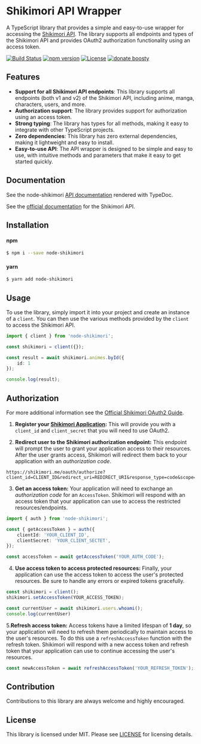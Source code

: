 # Shikimori API Wrapper

A TypeScript library that provides a simple and easy-to-use wrapper for accessing the [Shikimori API](https://shikimori.me/api/doc). The library supports all endpoints and types of the Shikimori API and provides OAuth2 authorization functionality using an access token.

[![Build Status](https://img.shields.io/github/actions/workflow/status/Capster/node-shikimori/run-build.yml)](https://github.com/Capster/node-shikimori/actions/)
[![npm version](https://img.shields.io/npm/v/node-shikimori.svg)](https://www.npmjs.com/package/node-shikimori)
[![License](https://img.shields.io/github/license/capster/node-shikimori)](https://github.com/Capster/node-shikimori/LICENSE)
[![donate boosty](https://img.shields.io/badge/donate-boosty-blue.svg)](https://boosty.to/capster)

## Features

- **Support for all Shikimori API endpoints**: This library supports all endpoints (both v1 and v2) of the Shikimori API, including anime, manga, characters, users, and more.
- **Authorization support**: The library provides support for authorization using an access token.
- **Strong typing**: The library has types for all methods, making it easy to integrate with other TypeScript projects.
- **Zero dependencies**: This library has zero external dependencies, making it lightweight and easy to install.
- **Easy-to-use API**: The API wrapper is designed to be simple and easy to use, with intuitive methods and parameters that make it easy to get started quickly.

## Documentation
See the node-shikimori [API documentation](https://capster.github.io/node-shikimori) rendered with TypeDoc.

See the [official documentation](https://shikimori.me/api/doc) for the Shikimori API.

## Installation
#### npm
```sh
$ npm i --save node-shikimori
```
#### yarn
```sh
$ yarn add node-shikimori
```

## Usage
To use the library, simply import it into your project and create an instance of a `client`. You can then use the various methods provided by the `client` to access the Shikimori API.

```typescript
import { client } from 'node-shikimori';

const shikimori = client({});

const result = await shikimori.animes.byId({
    id: 1
});

console.log(result);
```

## Authorization
For more additional information see the [Official Shikimori OAuth2 Guide](https://shikimori.me/oauth).

1. **Register your [Shikimori Application](https://shikimori.me/oauth/applications):** This will provide you with a `client_id` and `client_secret` that you will need to use OAuth2.

2. **Redirect user to the Shikimori authorization endpoint:** This endpoint will prompt the user to grant your application access to their resources. After the user grants access, Shikimori will redirect them back to your application with an *authorization code*.
```
https://shikimori.me/oauth/authorize?client_id=CLIENT_ID&redirect_uri=REDIRECT_URI&response_type=code&scope=
```

3. **Get an access token:** Your application will need to exchange an *authorization code* for an `AccessToken`. Shikimori will respond with an access token that your application can use to access the restricted resources/endpoints.
```ts
import { auth } from 'node-shikimori';

const { getAccessToken } = auth({
    clientId: 'YOUR_CLIENT_ID',
    clientSecret: 'YOUR_CLIENT_SECTET',
});

const accessToken = await getAccessToken('YOUR_AUTH_CODE');
```

4. **Use access token to access protected resources:** Finally, your application can use the access token to access the user's protected resources. Be sure to handle any errors or expired tokens gracefully.
```ts
const shikimori = client();
shikimori.setAccessToken(YOUR_ACCESS_TOKEN);

const currentUser = await shikimori.users.whoami();
console.log(currentUser)
```

5.**Refresh access token:** Access tokens have a limited lifespan of **1 day**, so your application will need to refresh them periodically to maintain access to the user's resources. To do this use a `refreshAccessToken` function with the refresh token. Shikimori will respond with a new access token and refresh token that your application can use to continue accessing the user's resources.
```ts
const newAccessToken = await refreshAccessToken('YOUR_REFRESH_TOKEN');
```

## Contribution
Contributions to this library are always welcome and highly encouraged.

## License
This library is licensed under MIT. Please see [LICENSE](https://github.com/Capster/node-shikimori/LICENSE) for licensing details.
